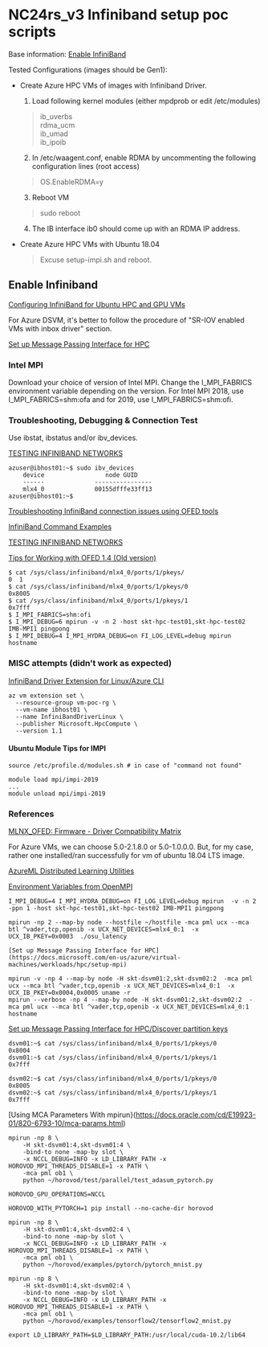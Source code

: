 # NC24rs_v3 Infiniband setup poc scripts

Base information:
  [Enable InfiniBand](https://docs.microsoft.com/en-us/azure/virtual-machines/workloads/hpc/enable-infiniband)

Tested Configurations (images should be Gen1):

-  Create Azure HPC VMs of images with Infiniband Driver.

   1. Load following kernel modules (either mpdprob or edit /etc/modules)

   > ib_uverbs   
   > rdma_ucm   
   > ib_umad   
   > ib_ipoib

    2. In /etc/waagent.conf, enable RDMA by uncommenting the following configuration lines (root access)

    > OS.EnableRDMA=y

    3. Reboot VM

    > sudo reboot

    4. The IB interface ib0 should come up with an RDMA IP address.

 - Create Azure HPC VMs with Ubuntu 18.04
 
   > Excuse setup-impi.sh and reboot.

## Enable Infiniband
[Configuring InfiniBand for Ubuntu HPC and GPU VMs](https://techcommunity.microsoft.com/t5/azure-compute/configuring-infiniband-for-ubuntu-hpc-and-gpu-vms/ba-p/1221351)

For Azure DSVM, it's better to follow the procedure of "SR-IOV enabled VMs with inbox driver" section.

[Set up Message Passing Interface for HPC](https://docs.microsoft.com/en-us/azure/virtual-machines/workloads/hpc/setup-mpi)

### Intel MPI

Download your choice of version of Intel MPI. Change the I_MPI_FABRICS environment variable depending on the version. For Intel MPI 2018, use I_MPI_FABRICS=shm:ofa and for 2019, use I_MPI_FABRICS=shm:ofi.

### Troubleshooting, Debugging & Connection Test

Use ibstat, ibstatus and/or ibv_devices.

[TESTING INFINIBAND NETWORKS](https://access.redhat.com/documentation/en-us/red_hat_enterprise_linux/8/html/configuring_infiniband_and_rdma_networks/testing-infiniband-networks_configuring-and-managing-networking)

```
azuser@ibhost01:~$ sudo ibv_devices
    device                 node GUID
    ------              ----------------
    mlx4_0              00155dfffe33ff13
azuser@ibhost01:~$
```

[Troubleshooting InfiniBand connection issues using OFED tools](https://software.intel.com/content/www/us/en/develop/articles/troubleshooting-infiniband-connection-issues-using-ofed-tools.html?wapkw=(sl))

[InfiniBand Command Examples](https://docs.oracle.com/cd/E19914-01/820-6705-10/appendix2.html)

[TESTING INFINIBAND NETWORKS](https://access.redhat.com/documentation/en-us/red_hat_enterprise_linux/8/html/configuring_infiniband_and_rdma_networks/testing-infiniband-networks_configuring-and-managing-networking)

[Tips for Working with OFED 1.4 (Old version)](https://www.openfabrics.org/downloads/OFED/archive/ofed-1.4/OFED-1.4-docs/OFED_tips.txt)

```
$ cat /sys/class/infiniband/mlx4_0/ports/1/pkeys/
0  1
$ cat /sys/class/infiniband/mlx4_0/ports/1/pkeys/0
0x8005
$ cat /sys/class/infiniband/mlx4_0/ports/1/pkeys/1
0x7fff
$ I_MPI_FABRICS=shm:ofi
$ I_MPI_DEBUG=6 mpirun -v -n 2 -host skt-hpc-test01,skt-hpc-test02 IMB-MPI1 pingpong
$ I_MPI_DEBUG=4 I_MPI_HYDRA_DEBUG=on FI_LOG_LEVEL=debug mpirun hostname
```

### MISC attempts (didn't work as expected)

[InfiniBand Driver Extension for Linux/Azure CLI](https://docs.microsoft.com/en-us/azure/virtual-machines/extensions/hpc-compute-infiniband-linux#azure-cli)

```
az vm extension set \
  --resource-group vm-poc-rg \
  --vm-name ibhost01 \
  --name InfiniBandDriverLinux \
  --publisher Microsoft.HpcCompute \
  --version 1.1 
```

#### Ubuntu Module Tips for IMPI
```
source /etc/profile.d/modules.sh # in case of "command not found"

module load mpi/impi-2019
...
module unload mpi/impi-2019
 ```
### References

 [MLNX_OFED: Firmware - Driver Compatibility Matrix](https://www.mellanox.com/support/mlnx-ofed-matrix)
 
 For Azure VMs, we can choose 5.0-2.1.8.0 or 5.0-1.0.0.0. But, for my case, rather one installed/ran successfully for vm of ubuntu 18.04 LTS image.
 
 
[AzureML Distributed Learning Utilities](https://azure.github.io/azureml-examples/docs/cheatsheet/distributed-training/#azureml-distributed-learning-utilities)

[Environment Variables from OpenMPI](https://azure.github.io/azureml-examples/docs/cheatsheet/distributed-training/#environment-variables-from-openmpi)

```
I_MPI_DEBUG=4 I_MPI_HYDRA_DEBUG=on FI_LOG_LEVEL=debug mpirun  -v -n 2 -ppn 1 -host skt-hpc-test01,skt-hpc-test02 IMB-MPI1 pingpong

mpirun -np 2 --map-by node --hostfile ~/hostfile -mca pml ucx --mca btl ^vader,tcp,openib -x UCX_NET_DEVICES=mlx4_0:1  -x UCX_IB_PKEY=0x0003  ./osu_latency

[Set up Message Passing Interface for HPC](https://docs.microsoft.com/en-us/azure/virtual-machines/workloads/hpc/setup-mpi)

mpirun -v -np 4 --map-by node -H skt-dsvm01:2,skt-dsvm02:2  -mca pml ucx --mca btl ^vader,tcp,openib -x UCX_NET_DEVICES=mlx4_0:1  -x UCX_IB_PKEY=0x0004,0x0005 uname -r
mpirun --verbose -np 4 --map-by node -H skt-dsvm01:2,skt-dsvm02:2  -mca pml ucx --mca btl ^vader,tcp,openib -x UCX_NET_DEVICES=mlx4_0:1 hostname
```

[Set up Message Passing Interface for HPC/Discover partition keys](https://docs.microsoft.com/en-us/azure/virtual-machines/workloads/hpc/setup-mpi#discover-partition-keys)
```
dsvm01:~$ cat /sys/class/infiniband/mlx4_0/ports/1/pkeys/0
0x8004
dsvm01:~$ cat /sys/class/infiniband/mlx4_0/ports/1/pkeys/1
0x7fff

dsvm02:~$ cat /sys/class/infiniband/mlx4_0/ports/1/pkeys/0
0x8005
dsvm02:~$ cat /sys/class/infiniband/mlx4_0/ports/1/pkeys/1
0x7fff
```

[Using MCA Parameters With mpirun}(https://docs.oracle.com/cd/E19923-01/820-6793-10/mca-params.html)

```
mpirun -np 8 \
    -H skt-dsvm01:4,skt-dsvm01:4 \
    -bind-to none -map-by slot \
    -x NCCL_DEBUG=INFO -x LD_LIBRARY_PATH -x HOROVOD_MPI_THREADS_DISABLE=1 -x PATH \
    -mca pml ob1 \
    python ~/horovod/test/parallel/test_adasum_pytorch.py

HOROVOD_GPU_OPERATIONS=NCCL 

HOROVOD_WITH_PYTORCH=1 pip install --no-cache-dir horovod

mpirun -np 8 \
    -H skt-dsvm01:4,skt-dsvm02:4 \
    -bind-to none -map-by slot \
    -x NCCL_DEBUG=INFO -x LD_LIBRARY_PATH -x HOROVOD_MPI_THREADS_DISABLE=1 -x PATH \
    -mca pml ob1 \
    python ~/horovod/examples/pytorch/pytorch_mnist.py

mpirun -np 8 \
    -H skt-dsvm01:4,skt-dsvm02:4 \
    -bind-to none -map-by slot \
    -x NCCL_DEBUG=INFO -x LD_LIBRARY_PATH -x HOROVOD_MPI_THREADS_DISABLE=1 -x PATH \
    -mca pml ob1 \
    python ~/horovod/examples/tensorflow2/tensorflow2_mnist.py

export LD_LIBRARY_PATH=$LD_LIBRARY_PATH:/usr/local/cuda-10.2/lib64
```
